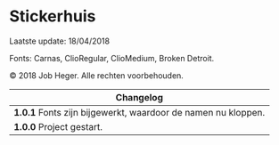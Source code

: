 # Stickerhuis

Laatste update: 18/04/2018

Fonts: Carnas, ClioRegular, ClioMedium, Broken Detroit.

© 2018 Job Heger. Alle rechten voorbehouden.



| Changelog                                                    |
| ------------------------------------------------------------ |
| **1.0.1** Fonts zijn bijgewerkt, waardoor de namen nu kloppen. |
| **1.0.0** Project gestart.                                   |



